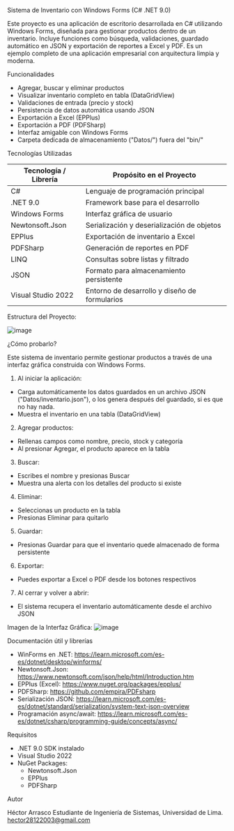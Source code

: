 Sistema de Inventario con Windows Forms (C# .NET 9.0)

Este proyecto es una aplicación de escritorio desarrollada en C# utilizando Windows Forms, diseñada para gestionar productos dentro de un inventario. Incluye funciones como búsqueda, 
validaciones, guardado automático en JSON y exportación de reportes a Excel y PDF. Es un ejemplo completo de una aplicación empresarial con arquitectura limpia y moderna.


Funcionalidades

- Agregar, buscar y eliminar productos
- Visualizar inventario completo en tabla (DataGridView)
- Validaciones de entrada (precio y stock)
- Persistencia de datos automática usando JSON
- Exportación a Excel (EPPlus)
- Exportación a PDF (PDFSharp)
- Interfaz amigable con Windows Forms
- Carpeta dedicada de almacenamiento ("Datos/") fuera del "bin/"


Tecnologías Utilizadas

| Tecnología / Librería | Propósito en el Proyecto |
|------------------------|---------------------------|
| C# | Lenguaje de programación principal |
| .NET 9.0 | Framework base para el desarrollo |
| Windows Forms | Interfaz gráfica de usuario |
| Newtonsoft.Json | Serialización y deserialización de objetos |
| EPPlus | Exportación de inventario a Excel |
| PDFSharp | Generación de reportes en PDF |
| LINQ | Consultas sobre listas y filtrado |
| JSON | Formato para almacenamiento persistente |
| Visual Studio 2022 | Entorno de desarrollo y diseño de formularios |

Estructura del Proyecto:

![image](https://github.com/user-attachments/assets/c2d95011-af5c-491f-83a2-2f0d4669521a)



¿Cómo probarlo?

Este sistema de inventario permite gestionar productos a través de una interfaz gráfica construida con Windows Forms.

1. Al iniciar la aplicación:
- Carga automáticamente los datos guardados en un archivo JSON ("Datos/inventario.json"), o los genera después del guardado, si es que no hay nada.
- Muestra el inventario en una tabla (DataGridView)

2. Agregar productos:
- Rellenas campos como nombre, precio, stock y categoría
- Al presionar Agregar, el producto aparece en la tabla

3. Buscar:
- Escribes el nombre y presionas Buscar
- Muestra una alerta con los detalles del producto si existe

4. Eliminar:
- Seleccionas un producto en la tabla
- Presionas Eliminar para quitarlo

5. Guardar:
- Presionas Guardar para que el inventario quede almacenado de forma persistente

6. Exportar:
- Puedes exportar a Excel o PDF desde los botones respectivos

7. Al cerrar y volver a abrir:
- El sistema recupera el inventario automáticamente desde el archivo JSON


Imagen de la Interfaz Gráfica:
![image](https://github.com/user-attachments/assets/533b0f86-7293-4a3e-a1c3-e20110c84f1a)



Documentación útil y librerías

- WinForms en .NET: https://learn.microsoft.com/es-es/dotnet/desktop/winforms/
- Newtonsoft.Json: https://www.newtonsoft.com/json/help/html/Introduction.htm
- EPPlus (Excel): https://www.nuget.org/packages/epplus/
- PDFSharp: https://github.com/empira/PDFsharp
- Serialización JSON: https://learn.microsoft.com/es-es/dotnet/standard/serialization/system-text-json-overview
- Programación async/await: https://learn.microsoft.com/es-es/dotnet/csharp/programming-guide/concepts/async/


Requisitos

- .NET 9.0 SDK instalado
- Visual Studio 2022
- NuGet Packages:
  - Newtonsoft.Json
  - EPPlus
  - PDFSharp


Autor

Héctor Arrasco 
Estudiante de Ingeniería de Sistemas, Universidad de Lima.  
hector28122003@gmail.com
